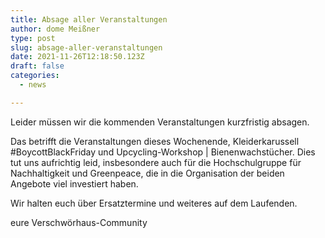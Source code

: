 ```yaml
---
title: Absage aller Veranstaltungen
author: dome Meißner
type: post
slug: absage-aller-veranstaltungen
date: 2021-11-26T12:18:50.123Z
draft: false
categories:
  - news

---
```


Leider müssen wir die kommenden Veranstaltungen kurzfristig absagen.

Das betrifft die Veranstaltungen dieses Wochenende, Kleiderkarussell #BoycottBlackFriday und Upcycling-Workshop | Bienenwachstücher. Dies tut uns aufrichtig leid, insbesondere auch für die Hochschulgruppe für Nachhaltigkeit und Greenpeace, die in die Organisation der beiden Angebote viel investiert haben.

Wir halten euch über Ersatztermine und weiteres auf dem Laufenden.

eure Verschwörhaus-Community

